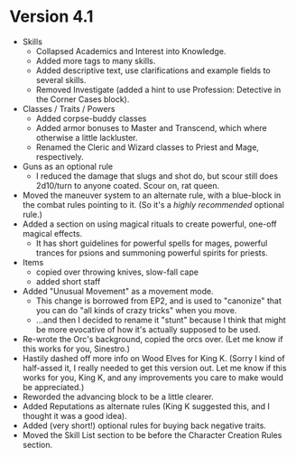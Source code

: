 # Version 4.1

-   Skills
    -   Collapsed Academics and Interest into Knowledge.
    -   Added more tags to many skills.
    -   Added descriptive text, use clarifications and example fields to
        several skills.
    -   Removed Investigate (added a hint to use Profession: Detective
        in the Corner Cases block).
-   Classes / Traits / Powers
    -   Added corpse-buddy classes
    -   Added armor bonuses to Master and Transcend, which where
        otherwise a little lackluster.
    -   Renamed the Cleric and Wizard classes to Priest and Mage,
        respectively.
-   Guns as an optional rule
    -   I reduced the damage that slugs and shot do, but scour still
        does 2d10/turn to anyone coated. Scour on, rat queen.
-   Moved the maneuver system to an alternate rule, with a blue-block in
    the combat rules pointing to it. (So it's a _highly recommended_
    optional rule.)
-   Added a section on using magical rituals to create powerful, one-off
    magical effects.
    -   It has short guidelines for powerful spells for mages, powerful
        trances for psions and summoning powerful spirits for priests.
-   Items
    -   copied over throwing knives, slow-fall cape
    -   added short staff
-   Added "Unusual Movement" as a movement mode.
    -   This change is borrowed from EP2, and is used to "canonize" that
        you can do "all kinds of crazy tricks" when you move.
    -   ...and then I decided to rename it "stunt" because I think that
        might be more evocative of how it's actually supposed to be
        used.
-   Re-wrote the Orc's background, copied the orcs over. (Let me know if
    this works for you, Sinestro.)
-   Hastily dashed off more info on Wood Elves for King K. (Sorry I kind
    of half-assed it, I really needed to get this version out. Let me
    know if this works for you, King K, and any improvements you care to
    make would be appreciated.)
-   Reworded the advancing block to be a little clearer.
-   Added Reputations as alternate rules (King K suggested this, and I
    thought it was a good idea).
-   Added (very short!) optional rules for buying back negative traits.
-   Moved the Skill List section to be before the Character Creation
    Rules section.
